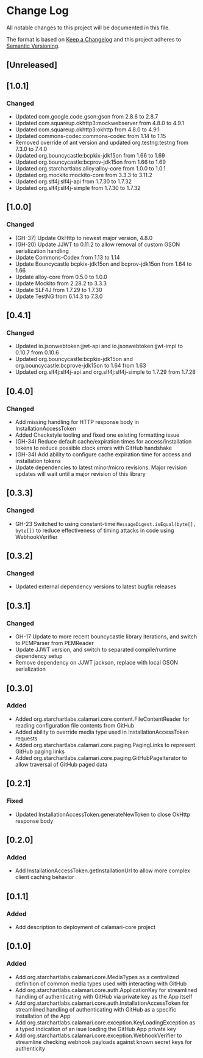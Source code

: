 # Change Log
All notable changes to this project will be documented in this file.

The format is based on [Keep a Changelog](http://keepachangelog.com/)
and this project adheres to [Semantic Versioning](http://semver.org/).

## [Unreleased]

## [1.0.1]
### Changed
- Updated com.google.code.gson:gson from 2.8.6 to 2.8.7
- Updated com.squareup.okhttp3:mockwebserver from 4.8.0 to 4.9.1
- Updated com.squareup.okhttp3:okhttp from 4.8.0 to 4.9.1
- Updated commons-codec:commons-codec from 1.14 to 1.15
- Removed override of ant version and updated org.testng:testng from 7.3.0 to 7.4.0
- Updated org.bouncycastle:bcpkix-jdk15on from 1.66 to 1.69
- Updated org.bouncycastle:bcprov-jdk15on from 1.66 to 1.69
- Updated org.starchartlabs.alloy:alloy-core from 1.0.0 to 1.0.1
- Updated org.mockito:mockito-core from 3.3.3 to 3.11.2
- Updated org.slf4j:slf4j-api from 1.7.30 to 1.7.32
- Updated org.slf4j:slf4j-simple from 1.7.30 to 1.7.32

## [1.0.0]
### Changed
- (GH-37) Update OkHttp to newest major version, 4.8.0
- (GH-20) Update JJWT to 0.11.2 to allow removal of custom GSON serialization handling
- Update Commons-Codex from 1.13 to 1.14
- Update Bouncycastle bcpkix-jdk15on and bcprov-jdk15on from 1.64 to 1.66
- Update alloy-core from 0.5.0 to 1.0.0
- Update Mockito from 2.28.2 to 3.3.3
- Update SLF4J from 1.7.29 to 1.7.30
- Update TestNG from 6.14.3 to 7.3.0

## [0.4.1]
### Changed
- Updated io.jsonwebtoken:jjwt-api and io.jsonwebtoken:jjwt-impl to 0.10.7 from 0.10.6
- Updated org.bouncycastle:bcpkix-jdk15on and org.bouncycastle:bcprove-jdk15on to 1.64 from 1.63
- Updated org.slf4j:slf4j-api and org.slf4j:slf4j-simple to 1.7.29 from 1.7.28

## [0.4.0]
### Changed
- Add missing handling for HTTP response body in InstallationAccessToken
- Added Checkstyle tooling and fixed one existing formatting issue
- (GH-34) Reduce default cache/expiration times for access/installation tokens to reduce possible clock errors with GitHub handshake
- (GH-34) Add ability to configure cache expiration time for access and installation tokens
- Update dependencies to latest minor/micro revisions. Major revision updates will wait until a major revision of this library

## [0.3.3]
### Changed
- GH-23 Switched to using constant-time `MessageDigest.isEqual(byte[], byte[])` to reduce effectiveness of timing attacks in code using WebhookVerifier

## [0.3.2]
### Changed
- Updated external dependency versions to latest bugfix releases

## [0.3.1]
### Changed
- GH-17 Update to more recent bouncycastle library iterations, and switch to PEMParser from PEMReader
- Update JJWT version, and switch to separated compile/runtime dependency setup
- Remove dependency on JJWT jackson, replace with local GSON serialization

## [0.3.0]
### Added
- Added org.starchartlabs.calamari.core.content.FileContentReader for reading configuration file contents from GitHub
- Added ability to override media type used in InstallationAccessToken requests
- Added org.starchartlabs.calamari.core.paging.PagingLinks to represent GitHub paging links
- Added org.starchartlabs.calamari.core.paging.GitHubPageIterator<T> to allow traversal of GitHub paged data

## [0.2.1]
### Fixed
- Updated InstallationAccessToken.generateNewToken to close OkHttp response body

## [0.2.0]
### Added
- Add InstallationAccessToken.getInstallationUrl to allow more complex client caching behavior

## [0.1.1]
### Added
- Add description to deployment of calamari-core project

## [0.1.0]
### Added
- Add org.starchartlabs.calamari.core.MediaTypes as a centralized definition of common media types used with interacting with GitHub
- Add org.starchartlabs.calamari.core.auth.ApplicationKey for streamlined handling of authenticating with GitHub via private key as the App itself
- Add org.starchartlabs.calamari.core.auth.InstallationAccessToken for streamlined handling of authenticating with GitHub as a specific installation of the App
- Add org.starchartlabs.calamari.core.exception.KeyLoadingException as a typed indication of an isue loading the GitHub App private key
- Add org.starchartlabs.calamari.core.exception.WebhookVerifier to streamline checking webhook payloads against known secret keys for authenticity
